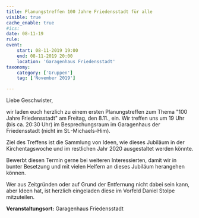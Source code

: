 ```yaml
---
title: Planungstreffen 100 Jahre Friedensstadt für alle
visible: true
cache_enable: true
#ics: 
date: 08-11-19
rule: 
event:
	start: 08-11-2019 19:00
	end: 08-11-2019 20:00
	location: 'Garagenhaus Friedensstadt'
taxonomy:
	category: ['Gruppen']
	tag: ['November 2019']

---
```

Liebe Geschwister,
 
wir laden euch herzlich zu einem ersten Planungstreffen zum Thema "100 Jahre Friedensstadt" am Freitag, den 8.11., ein.
Wir treffen uns um 19 Uhr (bis ca. 20:30 Uhr) im Besprechungsraum im Garagenhaus der Friedensstadt (nicht im St.-Michaels-Him).
 
Ziel des Treffens ist die Sammlung von Ideen, wie dieses Jubiläum in der Kirchentagswoche und im restlichen Jahr 2020 ausgestaltet werden könnte.
 
Bewerbt diesen Termin gerne bei weiteren Interessierten, damit wir in bunter Besetzung und mit vielen Helfern an dieses Jubiläum herangehen können.

Wer aus Zeitgründen oder auf Grund der Entfernung nicht dabei sein kann, aber Ideen hat, ist herzlich eingeladen diese im Vorfeld Daniel Stolpe mitzuteilen.



**Veranstaltungsort:** Garagenhaus Friedensstadt

